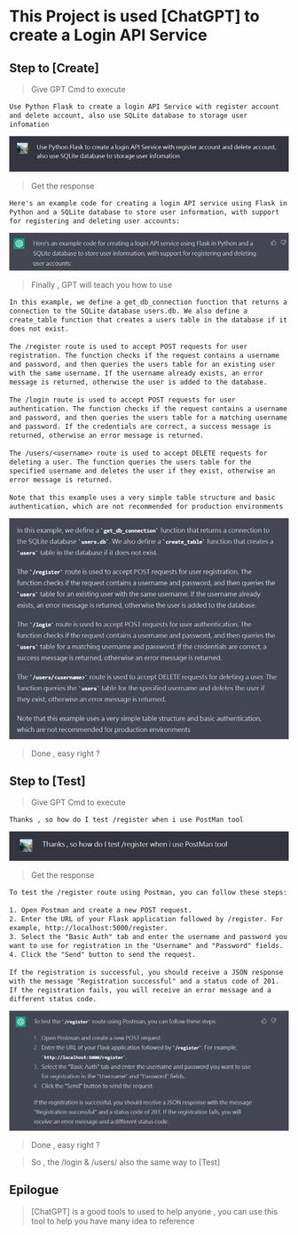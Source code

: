 # This Project is used [ChatGPT] to create a Login API Service

## Step to [Create]

> Give GPT Cmd to execute
```
Use Python Flask to create a login API Service with register account and delete account, also use SQLite database to storage user infomation
```
![Image](https://github.com/jony371400/Learn-ChatGPT/blob/main/Pic/cmd.png)

> Get the response
```
Here's an example code for creating a login API service using Flask in Python and a SQLite database to store user information, with support for registering and deleting user accounts:
```
![Image](https://github.com/jony371400/Learn-ChatGPT/blob/main/Pic/response.png)

> Finally , GPT will teach you how to use
```
In this example, we define a get_db_connection function that returns a connection to the SQLite database users.db. We also define a create_table function that creates a users table in the database if it does not exist.

The /register route is used to accept POST requests for user registration. The function checks if the request contains a username and password, and then queries the users table for an existing user with the same username. If the username already exists, an error message is returned, otherwise the user is added to the database.

The /login route is used to accept POST requests for user authentication. The function checks if the request contains a username and password, and then queries the users table for a matching username and password. If the credentials are correct, a success message is returned, otherwise an error message is returned.

The /users/<username> route is used to accept DELETE requests for deleting a user. The function queries the users table for the specified username and deletes the user if they exist, otherwise an error message is returned.

Note that this example uses a very simple table structure and basic authentication, which are not recommended for production environments
```
![Image](https://github.com/jony371400/Learn-ChatGPT/blob/main/Pic/infomation.png)

> Done , easy right ?

## Step to [Test]

> Give GPT Cmd to execute
```
Thanks , so how do I test /register when i use PostMan tool
```
![Image](https://github.com/jony371400/Learn-ChatGPT/blob/main/Pic/testcmd.png)

> Get the response
```
To test the /register route using Postman, you can follow these steps:

1. Open Postman and create a new POST request.
2. Enter the URL of your Flask application followed by /register. For example, http://localhost:5000/register.
3. Select the "Basic Auth" tab and enter the username and password you want to use for registration in the "Username" and "Password" fields.
4. Click the "Send" button to send the request.

If the registration is successful, you should receive a JSON response with the message "Registration successful" and a status code of 201. If the registration fails, you will receive an error message and a different status code.
```
![Image](https://github.com/jony371400/Learn-ChatGPT/blob/main/Pic/testresponse.png)

> Done , easy right ?

> So , the /login & /users/<username> also the same way to [Test]

## Epilogue
> [ChatGPT] is a good tools to used to help anyone , you can use this tool to help you have many idea to reference